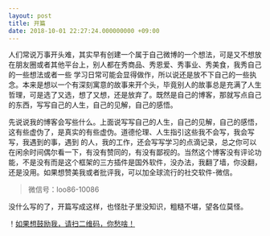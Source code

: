 ```yaml
---
layout: post
title: 开篇
date: 2018-10-01 22:27:24.000000000 +09:00
---
```


人们常说万事开头难，其实早有创建一个属于自己微博的一个想法，可是又不想放在朋友圈或者其他平台上，别人都在秀商品、秀恩爱、秀事业、秀美食，我秀自己的一些想法或者一些
学习日常可能会显得做作，所以说还是放不下自己的一些执念。本来是想以一个有深刻寓意的故事来开个头，毕竟别人的故事总是充满了人生哲理，可是选了又选，想了又想，还是放弃了。既然是自己的博客，那就写点自己的东西，写写自己的人生，自己的见解，自己的感悟。

先说说我的博客会写些什么。上面说写写自己的人生，自己的见解，自己的感悟，这有些虚伪了，是真实的有些虚伪。道德伦理、人生指引这些我不会写，我会写写，我遇到的事，遇到
的人，我的工作，还会写写学习的点滴记录，总之你可以在闲余时间偶尔看一下，有没有赞同的，有没有鄙视的。当然这个博客没有评论功能，不是没有而是这个框架的三方插件是国外软件，没办法，我翻了墙，你没翻，还是没用。如果想赞美我或者批评我，可以加全球流行的社交软件-微信。

>微信号：loo86-10086

没什么写的了，开篇写成这样，也怪肚子里没知识，粗糙不堪，望各位莫怪。

！[如果想鼓励我，请扫二维码，你愁啥！](.\assets\images\money.jpg)
